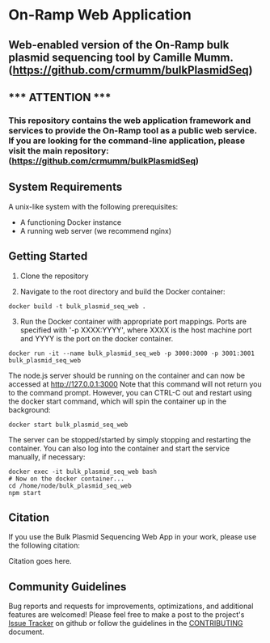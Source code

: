 # On-Ramp Web Application
## Web-enabled version of the On-Ramp bulk plasmid sequencing tool by Camille Mumm. (https://github.com/crmumm/bulkPlasmidSeq)

## *** ATTENTION ***
### This repository contains the web application framework and services to provide the On-Ramp tool as a public web service. If you are looking for the command-line application, please visit the main repository: (https://github.com/crmumm/bulkPlasmidSeq)

## System Requirements
A unix-like system with the following prerequisites:
* A functioning Docker instance
* A running web server (we recommend nginx)

## Getting Started

1. Clone the repository

2. Navigate to the root directory and build the Docker container:
```
docker build -t bulk_plasmid_seq_web .
```

3. Run the Docker container with appropriate port mappings. Ports are specified with '-p XXXX:YYYY', where XXXX is the host machine port and YYYY is the port on the docker container.
```
docker run -it --name bulk_plasmid_seq_web -p 3000:3000 -p 3001:3001 bulk_plasmid_seq_web
```
The node.js server should be running on the container and can now be accessed at http://127.0.0.1:3000
Note that this command will not return you to the command prompt. However, you can CTRL-C out and restart using the docker start command, which will spin the container up in the background:

```
docker start bulk_plasmid_seq_web
```

The server can be stopped/started by simply stopping and restarting the container. You can also log into the container and start the service manually, if necessary:
```
docker exec -it bulk_plasmid_seq_web bash
# Now on the docker container...
cd /home/node/bulk_plasmid_seq_web
npm start
```

## Citation

If you use the  Bulk Plasmid Sequencing Web App in your work, please use the following citation:

Citation goes here.

## Community Guidelines

Bug reports and requests for improvements, optimizations, and additional features are welcomed! Please feel free to make a post to the project's [Issue Tracker](https://github.com/Boyle-Lab/bulk_plasmid_seq_web/issues) on github or follow the guidelines in the [CONTRIBUTING](https://github.com/Boyle-Lab/bulk_plasmid_seq_web/CONTRIBUTING.md) document.
